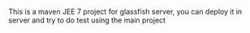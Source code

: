 This is a maven JEE 7 project for glassfish server, you can deploy it in server and try to do test using the main project
